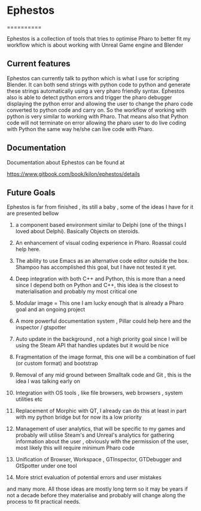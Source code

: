 # Ephestos
==========

Ephestos is a collection of tools that tries to optimise Pharo to better fit my workflow which is about working with Unreal Game engine and Blender

## Current features

Ephestos can currently talk to python which is what I use for scripting Blender. It can both send strings with python code to python and generate these strings automatically using a very pharo friendly syntax. Ephestos also is able to detect python errors and trigger the pharo debugger displaying the python error and allowing the user to change the pharo code converted to python code and carry on. So the workflow of working with python is very similar to working with Pharo. That means also that Python code will not terminate on error allowing the pharo user to do live coding with Python the same way he/she can live code with Pharo.

## Documentation

Documentation about Ephestos can be found at

https://www.gitbook.com/book/kilon/ephestos/details

## Future Goals

Ephestos is far from finished , its still a baby , some of the ideas I have for it are presented bellow

1) a component based environment similar to Delphi (one of the things  I loved about Delphi). Basically Objects on steroids. 

2) An enhancement of visual coding experience in Pharo.  Roassal could help here. 

3) The ability to use Emacs as an alternative code editor outside the box.  Shampoo has accomplished this goal, but I have not tested it yet.

4) Deep integration with both C++ and Python, this is more than a need since I depend both on Python and C++, this idea is the closest to materialisation and probably my most critical one

5) Modular image = This one I am lucky enough that is already a Pharo goal and an ongoing project

6) A more powerful documentation system , Pillar could help here and the inspector / gtspotter

7) Auto update in the background , not a high priority goal since I will be using the Steam API that handles updates but it would be nice

8)  Fragmentation of the image format, this one will be a combination of fuel (or custom format) and bootstrap

9) Removal of any mid ground between Smalltalk code and Git , this is the idea I was talking early on

10) Integration with OS tools , like file browsers, web browsers , system utilities etc

11) Replacement of Morphic with QT,  I already can do this at least in part with my python bridge but for now its a low priority

12)  Management of user analytics, that will be specific to my games and probably will utilise Steam's and Unreal's analytics for gathering information about the user , obviously with the permission of the user, most likely this will require minimum Pharo code

13) Unification of Browser, Workspace , GTInspector, GTDebugger and GtSpotter under one tool

14) More strict evaluation of potential errors and user mistakes 

and many more. All those ideas are mostly long term so it may be years if not a decade before they materialise and probably will change along the process to fit practical needs. 
